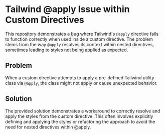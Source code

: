 # Tailwind @apply Issue within Custom Directives

This repository demonstrates a bug where Tailwind's `@apply` directive fails to function correctly when used inside a custom directive. The problem stems from the way `@apply` resolves its context within nested directives, sometimes leading to styles not being applied as expected.

## Problem

When a custom directive attempts to apply a pre-defined Tailwind utility class via `@apply`, the class might not apply or cause unexpected behavior.

## Solution

The provided solution demonstrates a workaround to correctly resolve and apply the styles from the custom directive.  This often involves explicitly defining and applying the styles or refactoring the approach to avoid the need for nested directives within @apply.